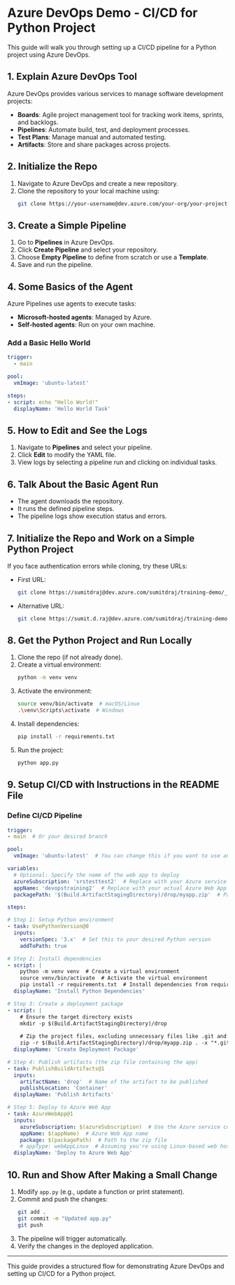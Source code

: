 # Azure DevOps Demo - CI/CD for Python Project

This guide will walk you through setting up a CI/CD pipeline for a Python project using Azure DevOps.

## 1. Explain Azure DevOps Tool
Azure DevOps provides various services to manage software development projects:

- **Boards**: Agile project management tool for tracking work items, sprints, and backlogs.
- **Pipelines**: Automate build, test, and deployment processes.
- **Test Plans**: Manage manual and automated testing.
- **Artifacts**: Store and share packages across projects.

## 2. Initialize the Repo

1. Navigate to Azure DevOps and create a new repository.
2. Clone the repository to your local machine using:
   ```bash
   git clone https://your-username@dev.azure.com/your-org/your-project/_git/your-repo
   ```

## 3. Create a Simple Pipeline

1. Go to **Pipelines** in Azure DevOps.
2. Click **Create Pipeline** and select your repository.
3. Choose **Empty Pipeline** to define from scratch or use a **Template**.
4. Save and run the pipeline.

## 4. Some Basics of the Agent
Azure Pipelines use agents to execute tasks:
- **Microsoft-hosted agents**: Managed by Azure.
- **Self-hosted agents**: Run on your own machine.

### Add a Basic Hello World
```yaml
trigger:
  - main

pool:
  vmImage: 'ubuntu-latest'

steps:
- script: echo "Hello World!"
  displayName: 'Hello World Task'
```

## 5. How to Edit and See the Logs

1. Navigate to **Pipelines** and select your pipeline.
2. Click **Edit** to modify the YAML file.
3. View logs by selecting a pipeline run and clicking on individual tasks.

## 6. Talk About the Basic Agent Run

- The agent downloads the repository.
- It runs the defined pipeline steps.
- The pipeline logs show execution status and errors.

## 7. Initialize the Repo and Work on a Simple Python Project

If you face authentication errors while cloning, try these URLs:
- First URL:
  ```bash
  git clone https://sumitdraj@dev.azure.com/sumitdraj/training-demo/_git/training-demo
  ```
- Alternative URL:
  ```bash
  git clone https://sumit.d.raj@dev.azure.com/sumitdraj/training-demo/_git/training-demo
  ```

## 8. Get the Python Project and Run Locally

1. Clone the repo (if not already done).
2. Create a virtual environment:
   ```bash
   python -m venv venv
   ```
3. Activate the environment:
   ```bash
   source venv/bin/activate  # macOS/Linux
   .\venv\Scripts\activate  # Windows
   ```
4. Install dependencies:
   ```bash
   pip install -r requirements.txt
   ```
5. Run the project:
   ```bash
   python app.py
   ```

## 9. Setup CI/CD with Instructions in the README File

### Define CI/CD Pipeline
```yaml
trigger:
- main  # Or your desired branch

pool:
  vmImage: 'ubuntu-latest'  # You can change this if you want to use another VM image

variables:
  # Optional: Specify the name of the web app to deploy
  azureSubscription: 'srstesttest2'  # Replace with your Azure service connection
  appName: 'devopstraining2'  # Replace with your actual Azure Web App name
  packagePath: '$(Build.ArtifactStagingDirectory)/drop/myapp.zip'  # Package location

steps:

# Step 1: Setup Python environment
- task: UsePythonVersion@0
  inputs:
    versionSpec: '3.x'  # Set this to your desired Python version
    addToPath: true

# Step 2: Install dependencies
- script: |
    python -m venv venv  # Create a virtual environment
    source venv/bin/activate  # Activate the virtual environment
    pip install -r requirements.txt  # Install dependencies from requirements.txt
  displayName: 'Install Python Dependencies'

# Step 3: Create a deployment package
- script: |
    # Ensure the target directory exists
    mkdir -p $(Build.ArtifactStagingDirectory)/drop
    
    # Zip the project files, excluding unnecessary files like .git and .venv
    zip -r $(Build.ArtifactStagingDirectory)/drop/myapp.zip . -x "*.git*" -x "venv/*"
  displayName: 'Create Deployment Package'

# Step 4: Publish artifacts (the zip file containing the app)
- task: PublishBuildArtifacts@1
  inputs:
    artifactName: 'drop'  # Name of the artifact to be published
    publishLocation: 'Container'
  displayName: 'Publish Artifacts'

# Step 5: Deploy to Azure Web App
- task: AzureWebApp@1
  inputs:
    azureSubscription: $(azureSubscription)  # Use the Azure service connection
    appName: $(appName)  # Azure Web App name
    package: $(packagePath)  # Path to the zip file
    # appType: webAppLinux  # Assuming you're using Linux-based web hosting, otherwise change to webApp
  displayName: 'Deploy to Azure Web App'

```

## 10. Run and Show After Making a Small Change

1. Modify `app.py` (e.g., update a function or print statement).
2. Commit and push the changes:
   ```bash
   git add .
   git commit -m "Updated app.py"
   git push
   ```
3. The pipeline will trigger automatically.
4. Verify the changes in the deployed application.

---
This guide provides a structured flow for demonstrating Azure DevOps and setting up CI/CD for a Python project.

